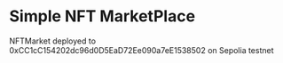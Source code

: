 # Simple NFT MarketPlace

NFTMarket deployed to 0xCC1cC154202dc96d0D5EaD72Ee090a7eE1538502
on Sepolia testnet

